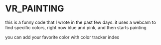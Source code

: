 # VR_PAINTING

this is a funny code that I wrote in the past few days. 
it uses a webcam to find specific colors, right now blue and pink, and then starts painting

you can add your favorite color with color tracker index
